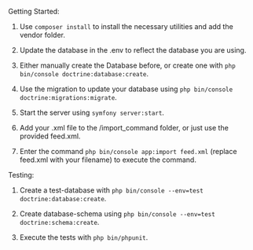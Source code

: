 Getting Started:

1. Use `composer install` to install the necessary utilities and add the vendor folder.

2. Update the database in the .env to reflect the database you are using. 

3. Either manually create the Database before, or create one with `php bin/console doctrine:database:create`.

4. Use the migration to update your database using `php bin/console doctrine:migrations:migrate`.

5. Start the server using `symfony server:start`.

6. Add your .xml file to the /import_command folder, or just use the provided feed.xml.

7. Enter the command `php bin/console app:import feed.xml` (replace feed.xml with your filename) to execute the command.  

Testing:

1. Create a test-database with `php bin/console --env=test doctrine:database:create`.

2. Create database-schema using `php bin/console --env=test doctrine:schema:create`.

3. Execute the tests with `php bin/phpunit`.
